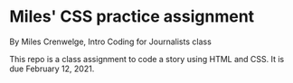 # Miles' CSS practice assignment

By Miles Crenwelge, Intro Coding for Journalists class

This repo is a class assignment to code a story using HTML and CSS. It is due February 12, 2021.

